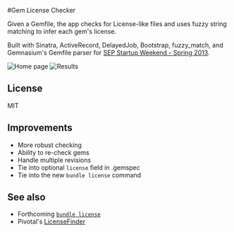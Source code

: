 #Gem License Checker

Given a Gemfile, the app checks for License-like files and uses fuzzy
string matching to infer each gem's license.

Built with Sinatra, ActiveRecord, DelayedJob, Bootstrap, fuzzy_match, and Gemnasium's Gemfile parser for [SEP Startup Weekend - Spring 2013](http://www.sep.com/labs).

![Home page](http://i.imgur.com/HOWKoPH.png)
![Results](http://i.imgur.com/EqHftgT.png)

## License
MIT

## Improvements
* More robust checking
* Ability to re-check gems
* Handle multiple revisions
* Tie into optional `license` field in .gemspec
* Tie into the new `bundle license` command

## See also
* Forthcoming [`bundle license`](https://github.com/carlhuda/bundler/pull/1898)
* Pivotal's [LicenseFinder](https://github.com/pivotal/LicenseFinder)
